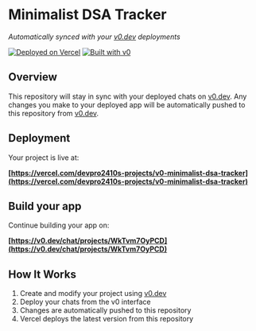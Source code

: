 # Minimalist DSA Tracker

*Automatically synced with your [v0.dev](https://v0.dev) deployments*

[![Deployed on Vercel](https://img.shields.io/badge/Deployed%20on-Vercel-black?style=for-the-badge&logo=vercel)](https://vercel.com/devpro2410s-projects/v0-minimalist-dsa-tracker)
[![Built with v0](https://img.shields.io/badge/Built%20with-v0.dev-black?style=for-the-badge)](https://v0.dev/chat/projects/WkTvm7OyPCD)

## Overview

This repository will stay in sync with your deployed chats on [v0.dev](https://v0.dev).
Any changes you make to your deployed app will be automatically pushed to this repository from [v0.dev](https://v0.dev).

## Deployment

Your project is live at:

**[https://vercel.com/devpro2410s-projects/v0-minimalist-dsa-tracker](https://vercel.com/devpro2410s-projects/v0-minimalist-dsa-tracker)**

## Build your app

Continue building your app on:

**[https://v0.dev/chat/projects/WkTvm7OyPCD](https://v0.dev/chat/projects/WkTvm7OyPCD)**

## How It Works

1. Create and modify your project using [v0.dev](https://v0.dev)
2. Deploy your chats from the v0 interface
3. Changes are automatically pushed to this repository
4. Vercel deploys the latest version from this repository